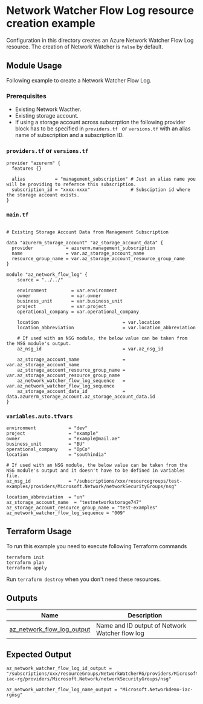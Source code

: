 <!-- BEGIN_TF_DOCS -->
# Network Watcher Flow Log resource creation example

Configuration in this directory creates an Azure Network Watcher Flow Log resource. The creation of Network Watcher is `false` by default.

## Module Usage

Following example to create a Network Watcher Flow Log.

### Prerequisites
- Existing Network Wacther.
- Existing storage account.
- If using a storage account across subscrption the following provider block has to be specified in `providers.tf ` or `versions.tf` with an alias name of subscription and a subscription ID. 

### `providers.tf` or `versions.tf`
```hcl
provider "azurerm" {
  features {}

  alias           = "management_subscription" # Just an alias name you will be providing to refernce this subscription.
  subscription_id = "xxxx-xxxx"               # Subsciption id where the storage account exists.
}
```
### `main.tf`
```hcl

# Existing Storage Account Data from Management Subscription 

data "azurerm_storage_account" "az_storage_account_data" {
  provider            = azurerm.management_subscription
  name                = var.az_storage_account_name
  resource_group_name = var.az_storage_account_resource_group_name
}

module "az_network_flow_log" {
    source = "../../"

    environment         = var.environment
    owner               = var.owner
    business_unit       = var.business_unit
    project             = var.project
    operational_company = var.operational_company

    location                               = var.location
    location_abbreviation                  = var.location_abbreviation

    # If used with an NSG module, the below value can be taken from the NSG module's output.
    az_nsg_id                              = var.az_nsg_id     

    az_storage_account_name                = var.az_storage_account_name
    az_storage_account_resource_group_name = var.az_storage_account_resource_group_name
    az_network_watcher_flow_log_sequence   = var.az_network_watcher_flow_log_sequence
    az_storage_account_data_id             = data.azurerm_storage_account.az_storage_account_data.id
}
```
### `variables.auto.tfvars`
```hcl
environment            = "dev"
project                = "example"
owner                  = "example@mail.ae"
business_unit          = "BU"
operational_company    = "OpCo"
location               = "southindia"

# If used with an NSG module, the below value can be taken from the NSG module's output and it doesn't have to be defined in variables file. 
az_nsg_id              = "/subscriptions/xxx/resourcegroups/test-examples/providers/Microsoft.Network/networkSecurityGroups/nsg"

location_abbreviation  = "un"
az_storage_account_name  = "testnetworkstorage747"
az_storage_account_resource_group_name = "test-examples"
az_network_watcher_flow_log_sequence = "009"
```

## Terraform Usage

To run this example you need to execute following Terraform commands

```hcl
terraform init
terraform plan
terraform apply
```

Run `terraform destroy` when you don't need these resources.

## Outputs

| Name | Description |
|------|-------------|
| <a name="output_az_network_flow_log_output"></a> [az\_network\_flow\_log\_output](#output\_az\_network\_flow\_log\_output) | Name and ID output of Network Watcher flow log |

## Expected Output

```hcl
az_network_watcher_flow_log_id_output = "/subscriptions/xxx/resourceGroups/NetworkWatcherRG/providers/Microsoft.Network/networkWatchers/NetworkWatcher_uaenorth/networkSecurityGroupId/subscriptions/xxx/resourceGroups/demo-iac-rg/providers/Microsoft.Network/networkSecurityGroups/nsg"

az_network_watcher_flow_log_name_output = "Microsoft.Networkdemo-iac-rgnsg"
```
<!-- END_TF_DOCS -->
